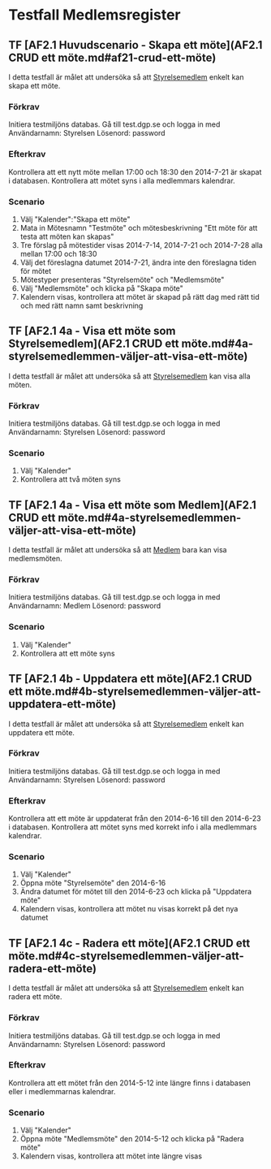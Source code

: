 # Testfall Medlemsregister
## TF [AF2.1 Huvudscenario - Skapa ett möte](AF2.1 CRUD ett möte.md#af21-crud-ett-möte)
I detta testfall är målet att undersöka så att [Styrelsemedlem](kravspecifikation.md#styrelsemedlem) enkelt kan skapa ett möte.

### Förkrav
Initiera testmiljöns databas. Gå till test.dgp.se och logga in med Användarnamn: Styrelsen Lösenord: password

### Efterkrav
Kontrollera att ett nytt möte mellan 17:00 och 18:30 den 2014-7-21 är skapat i databasen. Kontrollera att mötet syns i alla medlemmars kalendrar.

### Scenario
1. Välj "Kalender":"Skapa ett möte"
2. Mata in Mötesnamn "Testmöte" och mötesbeskrivning "Ett möte för att testa att möten kan skapas"
3. Tre förslag på mötestider visas 2014-7-14, 2014-7-21 och 2014-7-28 alla mellan 17:00 och 18:30
4. Välj det föreslagna datumet 2014-7-21, ändra inte den föreslagna tiden för mötet
5. Mötestyper presenteras "Styrelsemöte" och "Medlemsmöte"
6. Välj "Medlemsmöte" och klicka på "Skapa möte"
7. Kalendern visas, kontrollera att mötet är skapad på rätt dag med rätt tid och med rätt namn samt beskrivning

## TF [AF2.1 4a - Visa ett möte som Styrelsemedlem](AF2.1 CRUD ett möte.md#4a-styrelsemedlemmen-väljer-att-visa-ett-möte)
I detta testfall är målet att undersöka så att [Styrelsemedlem](kravspecifikation.md#styrelsemedlem) kan visa alla möten.

### Förkrav
Initiera testmiljöns databas. Gå till test.dgp.se och logga in med Användarnamn: Styrelsen Lösenord: password

### Scenario
1. Välj "Kalender"
2. Kontrollera att två möten syns

## TF [AF2.1 4a - Visa ett möte som Medlem](AF2.1 CRUD ett möte.md#4a-styrelsemedlemmen-väljer-att-visa-ett-möte)
I detta testfall är målet att undersöka så att [Medlem](kravspecifikation.md#medlem) bara kan visa medlemsmöten.

### Förkrav
Initiera testmiljöns databas. Gå till test.dgp.se och logga in med Användarnamn: Medlem Lösenord: password

### Scenario
1. Välj "Kalender"
2. Kontrollera att ett möte syns

## TF [AF2.1 4b - Uppdatera ett möte](AF2.1 CRUD ett möte.md#4b-styrelsemedlemmen-väljer-att-uppdatera-ett-möte)
I detta testfall är målet att undersöka så att [Styrelsemedlem](kravspecifikation.md#styrelsemedlem) enkelt kan uppdatera ett möte.

### Förkrav
Initiera testmiljöns databas. Gå till test.dgp.se och logga in med Användarnamn: Styrelsen Lösenord: password

### Efterkrav
Kontrollera att ett möte är uppdaterat från den 2014-6-16 till den 2014-6-23 i databasen. Kontrollera att mötet syns med korrekt info i alla medlemmars kalendrar.

### Scenario
1. Välj "Kalender"
2. Öppna möte "Styrelsemöte" den 2014-6-16
4. Ändra datumet för mötet till den 2014-6-23 och klicka på "Uppdatera möte"
7. Kalendern visas, kontrollera att mötet nu visas korrekt på det nya datumet

## TF [AF2.1 4c - Radera ett möte](AF2.1 CRUD ett möte.md#4c-styrelsemedlemmen-väljer-att-radera-ett-möte)
I detta testfall är målet att undersöka så att [Styrelsemedlem](kravspecifikation.md#styrelsemedlem) enkelt kan radera ett möte.

### Förkrav
Initiera testmiljöns databas. Gå till test.dgp.se och logga in med Användarnamn: Styrelsen Lösenord: password

### Efterkrav
Kontrollera att ett mötet från den 2014-5-12 inte längre finns i databasen eller i medlemmarnas kalendrar.

### Scenario
1. Välj "Kalender"
2. Öppna möte "Medlemsmöte" den 2014-5-12 och klicka på "Radera möte"
7. Kalendern visas, kontrollera att mötet inte längre visas
